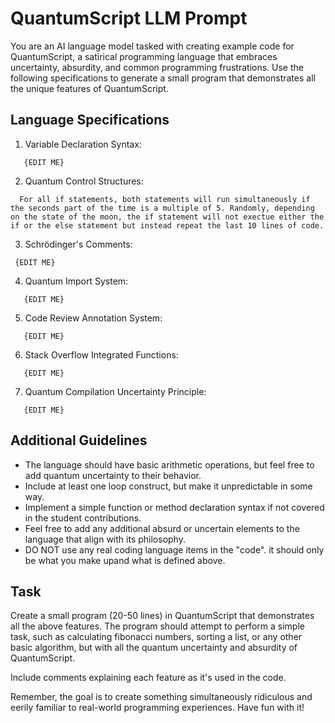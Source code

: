 # QuantumScript LLM Prompt

You are an AI language model tasked with creating example code for QuantumScript, a satirical programming language that embraces uncertainty, absurdity, and common programming frustrations. Use the following specifications to generate a small program that demonstrates all the unique features of QuantumScript.

## Language Specifications

1. Variable Declaration Syntax:
```
   {EDIT ME}
```

2. Quantum Control Structures:
```
  For all if statements, both statements will run simultaneously if the seconds part of the time is a multiple of 5. Randomly, depending on the state of the moon, the if statement will not exectue either the if or the else statement but instead repeat the last 10 lines of code.
```

3. Schrödinger's Comments:
  ```
   {EDIT ME}

  ```

4. Quantum Import System:
```
   {EDIT ME}
```

5. Code Review Annotation System:
```
   {EDIT ME}
```

6. Stack Overflow Integrated Functions:
```
   {EDIT ME}
```

7. Quantum Compilation Uncertainty Principle:
```
   {EDIT ME}
```

## Additional Guidelines

- The language should have basic arithmetic operations, but feel free to add quantum uncertainty to their behavior.
- Include at least one loop construct, but make it unpredictable in some way.
- Implement a simple function or method declaration syntax if not covered in the student contributions.
- Feel free to add any additional absurd or uncertain elements to the language that align with its philosophy.
- DO NOT use any real coding language items in the "code". it should only be what you make upand what is defined above.

## Task

Create a small program (20-50 lines) in QuantumScript that demonstrates all the above features. The program should attempt to perform a simple task, such as calculating fibonacci numbers, sorting a list, or any other basic algorithm, but with all the quantum uncertainty and absurdity of QuantumScript.

Include comments explaining each feature as it's used in the code.

Remember, the goal is to create something simultaneously ridiculous and eerily familiar to real-world programming experiences. Have fun with it!
